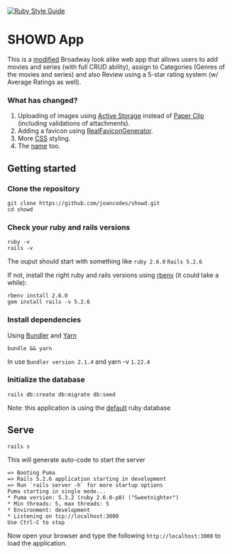 [![Ruby Style Guide](https://img.shields.io/badge/code_style-rubocop-brightgreen.svg)](https://github.com/rubocop-hq/rubocop)

# SHOWD App

This is a [modified](https://github.com/CrashLearner/BroadwayApp) Broadway look alike web app that allows users to add movies and series (with full CRUD ability), assign to Categories (Genres of the movies and series)
and also Review using a 5-star rating system (w/ Average Ratings as well).

### What has changed?
1. Uploading of images using [Active Storage](https://github.com/rails/rails/tree/master/activestorage) instead of [Paper Clip](https://github.com/thoughtbot/paperclip) (including validations of attachments).
2. Adding a favicon using [RealFaviconGenerator](https://realfavicongenerator.net/).
3. More [CSS](https://github.com/nyamburanjuguna/showd/blob/master/app/assets/stylesheets/application.css.scss) styling.
4. The [name](https://github.com/nyamburanjuguna/showd) too.

## Getting started

### Clone the repository

```shell
git clone https://github.com/joancodes/showd.git
cd showd 
```
### Check your ruby and rails versions

``` shell
ruby -v 
rails -v
```
The ouput should start with something like `ruby 2.6.0` `Rails 5.2.6`

If not, install the right ruby and rails versions using [rbenv](https://github.com/rbenv/rbenv) (it could take a while):

``` shell
rbenv install 2.6.0
gem install rails -v 5.2.6
```

### Install dependencies

Using [Bundler]() and [Yarn]()

```shell
bundle && yarn
```
In use `Bundler version 2.1.4` and yarn -v `1.22.4`

### Initialize the database 

``` shell
rails db:create db:migrate db:seed
```
Note: this application is using the [default](https://github.com/sparklemotion/sqlite3-ruby) ruby database

## Serve 

``` shell
rails s
```
This will generate auto-code to start the server

``` shell
=> Booting Puma
=> Rails 5.2.6 application starting in development
=> Run `rails server -h` for more startup options
Puma starting in single mode...
* Puma version: 5.3.2 (ruby 2.6.0-p0) ("Sweetnighter")
* Min threads: 5, max threads: 5
* Environment: development
* Listening on tcp://localhost:3000
Use Ctrl-C to stop
```
Now open your browser and type the following `http://localhost:3000` to load the application.

